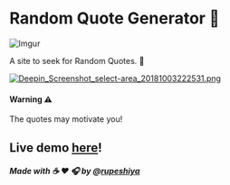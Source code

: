 # Random Quote Generator 💬

![Imgur](https://i.imgur.com/aXK4CMN.png)

A site to seek for Random Quotes. 🍃

[![Deepin_Screenshot_select-area_20181003222531.png](https://i.postimg.cc/v8jHnWYn/Deepin_Screenshot_select-area_20181003222531.png)](https://postimg.cc/LhtpKgZ4)


#### Warning :warning:
The quotes may motivate you!
## Live demo [here](https://rupeshiya.github.io/Random-Quote-Generator/)!

##### Made with :coffee: :heart: :headphones: by @[rupeshiya](https://github.com/Rupeshiya)
